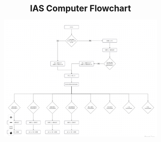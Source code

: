<h1 align="center">IAS Computer Flowchart</h1>

<img alt="" src="https://raw.githubusercontent.com/gustavobtflores/ias-computer-flowchart/main/screenshots/screenshot.png" />
